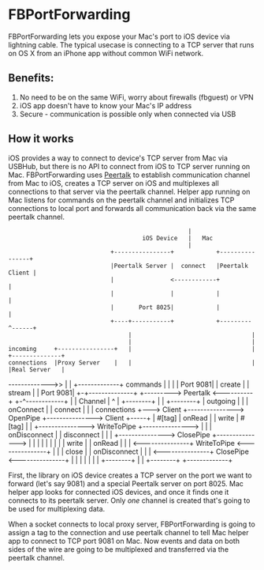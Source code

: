 # FBPortForwarding

FBPortForwarding lets you expose your Mac's port to iOS device via lightning
cable. The typical usecase is connecting to a TCP server that runs on OS X
from an iPhone app without common WiFi network.

## Benefits:

  1. No need to be on the same WiFi, worry about firewalls (fbguest) or VPN
  2. iOS app doesn't have to know your Mac's IP address
  3. Secure - communication is possible only when connected via USB

## How it works

iOS provides a way to connect to device's TCP server from Mac via USBHub, but
there is no API to connect from iOS to TCP server running on Mac. FBPortForwarding
uses [Peertalk](https://github.com/rsms/peertalk) to establish communication
channel from Mac to iOS, creates a TCP server on iOS and multiplexes all
connections to that server via the peertalk channel. Helper app running on Mac
listens for commands on the peertalk channel and initializes TCP connections
to local port and forwards all communication back via the same peertalk channel.


                                                       |
                                          iOS Device   |   Mac
                                                       |
                                 +----------------+            +----------------+
                                 |Peertalk Server |  connect   |Peertalk Client |
                                 |                <------------+                |
                                 |                |            |                |
                                 |       Port 8025|            |                |
                                 +----+-----------+            +---------^------+
                                      |                                  |
                                      |                                  |
    incoming     +----------------+   |                                  |                 +--------------+
    connections  |Proxy Server    |   |                                  |                 |Real Server   |
   ------------->>                |   |         +-------------+ commands |                 |              |
                 |       Port 9081|   | create  |             |  stream  |                 |     Port 9081|
                 +-+--------------+   +---------> Peertalk    <----------+                 +-^------------+
                   |                            | Channel     |                              ^
                   |   +--------+               |             |               +--------+     | outgoing
                   |   |        | onConnect     |             | connect       |        |     | connections
                   +---> Client +---------------> OpenPipe    +---------------> Client +-----+
                       | #[tag] | onRead        |             | write         | #[tag] |
                       |        +---------------> WriteToPipe +--------------->        |
                       |        | onDisconnect  |             | disconnect    |        |
                       |        +---------------> ClosePipe   +--------------->        |
                       |        |               |             |               |        |
                       |        | write         |             | onRead        |        |
                       |        <---------------+ WriteToPipe <---------------+        |
                       |        | close         |             | onDisconnect  |        |
                       |        <---------------+ ClosePipe   <---------------+        |
                       |        |               |             |               |        |
                       +--------+               |             |               +--------+
                                                +-------------+

First, the library on iOS device creates a TCP server on the port we want to
forward (let's say 9081) and a special Peertalk server on port 8025. Mac helper
app looks for connected iOS devices, and once it finds one it connects to its
peertalk server. Only *one* channel is created that's going to be used for
multiplexing data.

When a socket connects to local proxy server, FBPortForwarding is going to assign
a tag to the connection and use peertalk channel to tell Mac helper app to connect
to TCP port 9081 on Mac. Now events and data on both sides of the wire are going
to be multiplexed and transferred via the peertalk channel.
